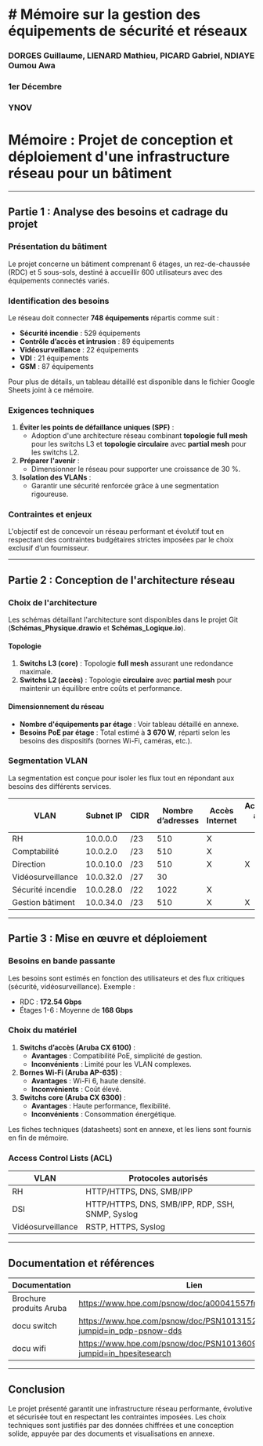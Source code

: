 # # Mémoire sur la gestion des équipements de sécurité et réseaux
### DORGES Guillaume, LIENARD Mathieu, PICARD Gabriel, NDIAYE Oumou Awa
### 1er Décembre 
### YNOV

# Mémoire : Projet de conception et déploiement d'une infrastructure réseau pour un bâtiment

---

## Partie 1 : Analyse des besoins et cadrage du projet

### Présentation du bâtiment
Le projet concerne un bâtiment comprenant 6 étages, un rez-de-chaussée (RDC) et 5 sous-sols, destiné à accueillir 600 utilisateurs avec des équipements connectés variés.

### Identification des besoins
Le réseau doit connecter **748 équipements** répartis comme suit :
- **Sécurité incendie** : 529 équipements
- **Contrôle d’accès et intrusion** : 89 équipements
- **Vidéosurveillance** : 22 équipements
- **VDI** : 21 équipements
- **GSM** : 87 équipements

Pour plus de détails, un tableau détaillé est disponible dans le fichier Google Sheets joint à ce mémoire.

### Exigences techniques
1. **Éviter les points de défaillance uniques (SPF)** :
   - Adoption d'une architecture réseau combinant **topologie full mesh** pour les switchs L3 et **topologie circulaire** avec **partial mesh** pour les switchs L2.
2. **Préparer l'avenir** :
   - Dimensionner le réseau pour supporter une croissance de 30 %.
3. **Isolation des VLANs** :
   - Garantir une sécurité renforcée grâce à une segmentation rigoureuse.

### Contraintes et enjeux
L'objectif est de concevoir un réseau performant et évolutif tout en respectant des contraintes budgétaires strictes imposées par le choix exclusif d’un fournisseur.

---

## Partie 2 : Conception de l'architecture réseau

### Choix de l'architecture
Les schémas détaillant l'architecture sont disponibles dans le projet Git (**Schémas_Physique.drawio** et **Schémas_Logique.io**).

#### Topologie
1. **Switchs L3 (core)** : Topologie **full mesh** assurant une redondance maximale.
2. **Switchs L2 (accès)** : Topologie **circulaire** avec **partial mesh** pour maintenir un équilibre entre coûts et performance.

#### Dimensionnement du réseau
- **Nombre d'équipements par étage** : Voir tableau détaillé en annexe.
- **Besoins PoE par étage** : Total estimé à **3 670 W**, réparti selon les besoins des dispositifs (bornes Wi-Fi, caméras, etc.).

### Segmentation VLAN
La segmentation est conçue pour isoler les flux tout en répondant aux besoins des différents services.

| VLAN                         | Subnet IP     | CIDR | Nombre d’adresses | Accès Internet | Accessible autres VLAN | Imprimantes |
|------------------------------|---------------|------|--------------------|----------------|-------------------------|-------------|
| RH                           | 10.0.0.0      | /23  | 510                | X              |                         | X           |
| Comptabilité                 | 10.0.2.0      | /23  | 510                | X              |                         | X           |
| Direction                    | 10.0.10.0     | /23  | 510                | X              | X                       | X           |
| Vidéosurveillance            | 10.0.32.0     | /27  | 30                 |                |                         |             |
| Sécurité incendie            | 10.0.28.0     | /22  | 1022               | X              |                         |             |
| Gestion bâtiment             | 10.0.34.0     | /23  | 510                | X              | X                       | X           |

---

## Partie 3 : Mise en œuvre et déploiement

### Besoins en bande passante
Les besoins sont estimés en fonction des utilisateurs et des flux critiques (sécurité, vidéosurveillance). Exemple :
- RDC : **172.54 Gbps**
- Étages 1-6 : Moyenne de **168 Gbps**

### Choix du matériel
1. **Switchs d’accès (Aruba CX 6100)** :
   - **Avantages** : Compatibilité PoE, simplicité de gestion.
   - **Inconvénients** : Limité pour les VLAN complexes.
2. **Bornes Wi-Fi (Aruba AP-635)** :
   - **Avantages** : Wi-Fi 6, haute densité.
   - **Inconvénients** : Coût élevé.
3. **Switchs core (Aruba CX 6300)** :
   - **Avantages** : Haute performance, flexibilité.
   - **Inconvénients** : Consommation énergétique.

Les fiches techniques (datasheets) sont en annexe, et les liens sont fournis en fin de mémoire.

### Access Control Lists (ACL)
| VLAN          | Protocoles autorisés                                |
|---------------|-----------------------------------------------------|
| RH            | HTTP/HTTPS, DNS, SMB/IPP                           |
| DSI           | HTTP/HTTPS, DNS, SMB/IPP, RDP, SSH, SNMP, Syslog   |
| Vidéosurveillance | RSTP, HTTPS, Syslog                            |

---

## Documentation et références

| **Documentation**              | **Lien**                                                                    |
|--------------------------------|----------------------------------------------------------------------------|
| Brochure produits Aruba        | https://www.hpe.com/psnow/doc/a00041557fre                                  |
| docu switch                    | https://www.hpe.com/psnow/doc/PSN1013152646FRFR.pdf?jumpid=in_pdp-psnow-dds |
| docu wifi                      | https://www.hpe.com/psnow/doc/PSN1013609618FRFR?jumpid=in_hpesitesearch     |

---

## Conclusion
Le projet présenté garantit une infrastructure réseau performante, évolutive et sécurisée tout en respectant les contraintes imposées. Les choix techniques sont justifiés par des données chiffrées et une conception solide, appuyée par des documents et visualisations en annexe.
